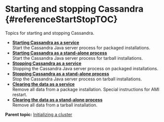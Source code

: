 # Starting and stopping Cassandra {#referenceStartStopTOC}

Topics for starting and stopping Cassandra.

-   **[Starting Cassandra as a service](../../cassandra/initialize/referenceStartCservice.md)**  
Start the Cassandra Java server process for packaged installations.
-   **[Starting Cassandra as a stand-alone process](../../cassandra/initialize/referenceStartCprocess.md)**  
Start the Cassandra Java server process for tarball installations.
-   **[Stopping Cassandra as a service](../../cassandra/initialize/referenceStopCservice_t.md)**  
Stopping the Cassandra Java server process on packaged installations.
-   **[Stopping Cassandra as a stand-alone process](../../cassandra/initialize/referenceStopCprocess.md)**  
Stop the Cassandra Java server process on tarball installations.
-   **[Clearing the data as a service](../../cassandra/initialize/referenceClearCpkgData.md)**  
Remove all data from a package installation. Special instructions for AMI restart.
-   **[Clearing the data as a stand-alone process](../../cassandra/initialize/referenceClearCbinaryData.md)**  
Remove all data from a tarball installation.

**Parent topic:** [Initializing a cluster](../../cassandra/initialize/initTOC.md)

